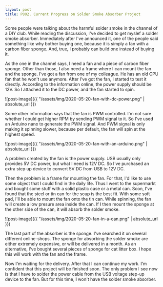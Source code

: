 ```yaml
---
layout: post
title: P002. Current Progress on Solder Smoke Absorber Project
---
```

Some people were talking about the harmful solder smoke in the channel of a DIY club. While reading the discussion, I've decided to get myslef a solder smoke absorber. Immediately after I've announced it, one of the people said something like why bother buying one, because it is simply a fan with a carbon fiber sponge. And, true, I probably can build one instead of buying it.

As the one in the channel says, I need a fan and a piece of carbon fiber sponge. Other than those, I also need a frame where I can mount the fan and the sponge. I've got a fan from one of my colleague. He has an old CPU fan that he won't use anymore. After I've got the fan, I started to test it directly. According to the information online, the power supply should be 12V. So I attached it to the DC power, and the fan started to spin.

![post-image]({{ "/assets/img/2020-05-20-fan-with-dc-power.png" | absolute_url }})

Some other information says that the fan is PWM controlled. I'm not sure whether I could get higher RPM by sending PWM signal to it. So I've used an Arduino nano to generate the PWM signal. And PWM signal is only making it spinning slower, because per default, the fan will spin at the highest speed.

![post-image]({{ "/assets/img/2020-05-20-fan-with-an-arduino.png" | absolute_url }})

A problem created by the fan is the power supply. USB usually only provides 5V DC power, but what I need is 12V DC. So I've purchased an extra step up device to convert 5V DC from USB to 12V DC.

Then the problem is a frame for mounting the fan. For that, I'd like to use some object that I could find in the daily life. Thus I went to the supermarkt and bought some stuff with a solid plastic case or a metal can. Soon, I've found that the steel or tin can for the soup is the best fit. With some soft pad, I'll be able to mount the fan onto the tin can. While spinning, the fan will create a low presure area inside the can. If I then mount the sponge at the other side of the can, it will absorb the solder smoke.

![post-image]({{ "/assets/img/2020-05-20-fan-in-a-can.png" | absolute_url }})

The last part of the absorber is the sponge. I've searched it on several different online-shops. The sponge for absorbing the solder smoke are either extremely expensive, or will be delivered in a month. As an alternative, I've bought several pieces of sponge for cat litter box. I hope this will work with the fan and the frame.

Now I'm waiting for the delivery. After that I can continue my work. I'm confident that this project will be finished soon. The only problem I see now is that I have to solder the power cable from the USB voltage step-up device to the fan. But for this time, I won't have the solder smoke absorber.
